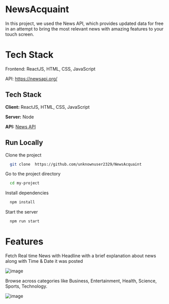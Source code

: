 # NewsAcquaint
In this project, we used the News API, which provides updated data for free in an attempt to bring the most relevant news with amazing features to your touch screen.
# Tech Stack
Frontend: ReactJS, HTML, CSS, JavaScript

API: https://newsapi.org/
## Tech Stack

**Client:** ReactJS, HTML, CSS, JavaScript

**Server:** Node

**API:** [News API](https://newsapi.org/)



## Run Locally

Clone the project

```bash
  git clone  https://github.com/unknownuser2329/NewsAcquaint
```

Go to the project directory

```bash
  cd my-project
```

Install dependencies

```bash
  npm install
```

Start the server

```bash
  npm run start
```
 
 # Features
 Fetch Real time News with Headline with a brief explanation about news along with Time & Date it was posted
 
![image](https://user-images.githubusercontent.com/85068589/188365473-0f59ecdf-9eda-4304-89b8-4097ae13d7ac.png)


Browse across categories like Business, Entertainment, Health, Science, Sports, Technology.

![image](https://user-images.githubusercontent.com/85068589/188366083-e09db853-3688-4ec4-bc9d-d4894c94df45.png)

 
 

  
  
